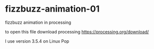 # fizzbuzz-animation-01
fizzbuzz animation in processing

to open this file download processing 
https://processing.org/download/

I use version 3.5.4 on Linux Pop
